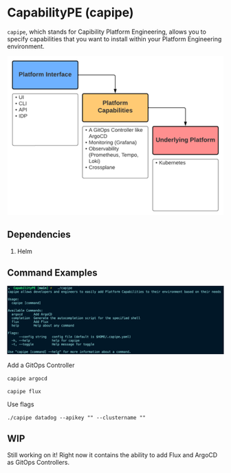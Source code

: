 # CapabilityPE (capipe)

`capipe`, which stands for Capibility Platform Engineering, allows you to specify capabilities that you want to install within your Platform Engineering environment.

![](images/capipe.png)

## Dependencies

1. Helm 

## Command Examples

![](images/help.png)

Add a GitOps Controller

```
capipe argocd
```

```
capipe flux
```

Use flags
```
./capipe datadog --apikey "" --clustername ""
```

## WIP

Still working on it! Right now it contains the ability to add Flux and ArgoCD as GitOps Controllers.


